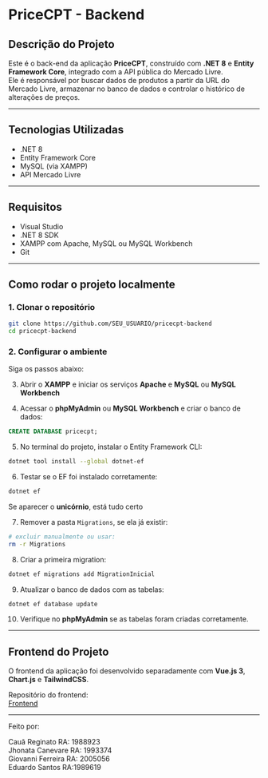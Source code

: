 
# PriceCPT - Backend

## Descrição do Projeto

Este é o back-end da aplicação **PriceCPT**, construído com **.NET 8** e **Entity Framework Core**, integrado com a API pública do Mercado Livre.  
Ele é responsável por buscar dados de produtos a partir da URL do Mercado Livre, armazenar no banco de dados e controlar o histórico de alterações de preços.

---

## Tecnologias Utilizadas

- .NET 8
- Entity Framework Core
- MySQL (via XAMPP)
- API Mercado Livre

---

## Requisitos

- Visual Studio
- .NET 8 SDK
- XAMPP com Apache, MySQL ou MySQL Workbench
- Git

---

## Como rodar o projeto localmente

### 1. Clonar o repositório

```bash
git clone https://github.com/SEU_USUARIO/pricecpt-backend
cd pricecpt-backend
```

### 2. Configurar o ambiente

Siga os passos abaixo:

3. Abrir o **XAMPP** e iniciar os serviços **Apache** e **MySQL** ou **MySQL Workbench**

4. Acessar o **phpMyAdmin** ou **MySQL Workbench** e criar o banco de dados:

```sql
CREATE DATABASE pricecpt;
```

5. No terminal do projeto, instalar o Entity Framework CLI:

```bash
dotnet tool install --global dotnet-ef
```

6. Testar se o EF foi instalado corretamente:

```bash
dotnet ef
```

Se aparecer o **unicórnio**, está tudo certo

7. Remover a pasta `Migrations`, se ela já existir:

```bash
# excluir manualmente ou usar:
rm -r Migrations
```

8. Criar a primeira migration:

```bash
dotnet ef migrations add MigrationInicial
```

9. Atualizar o banco de dados com as tabelas:

```bash
dotnet ef database update
```

10. Verifique no **phpMyAdmin** se as tabelas foram criadas corretamente.

---


## Frontend do Projeto

O frontend da aplicação foi desenvolvido separadamente com **Vue.js 3**, **Chart.js** e **TailwindCSS**.

Repositório do frontend:  
[Frontend](https://github.com/ojhonata/PriceCPT-FrontEnd)

---

Feito por:

Cauã Reginato RA: 1988923  <br>
Jhonata Canevare RA: 1993374 <br>
Giovanni Ferreira RA: 2005056 <br>
Eduardo Santos RA:1989619
